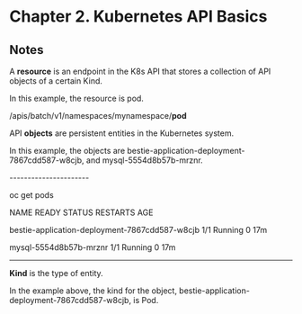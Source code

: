 # Chapter 2. Kubernetes API Basics

## Notes

A **resource** is an endpoint in the K8s API that stores a collection of API objects of a certain Kind.

In this example, the resource is pod.

/apis/batch/v1/namespaces/mynamespace/**pod**



API **objects** are persistent entities in the Kubernetes system.

In this example, the objects are bestie-application-deployment-7867cdd587-w8cjb, and mysql-5554d8b57b-mrznr.

\----------------------

oc get pods                               &#x20;

NAME                                             READY   STATUS    RESTARTS   AGE                                                                             &#x20;

bestie-application-deployment-7867cdd587-w8cjb   1/1     Running   0          17m                                                                             &#x20;

mysql-5554d8b57b-mrznr                           1/1     Running   0          17m                &#x20;

****

**Kind** is the type of entity.

In the example above, the kind for the object, bestie-application-deployment-7867cdd587-w8cjb,  is Pod.
